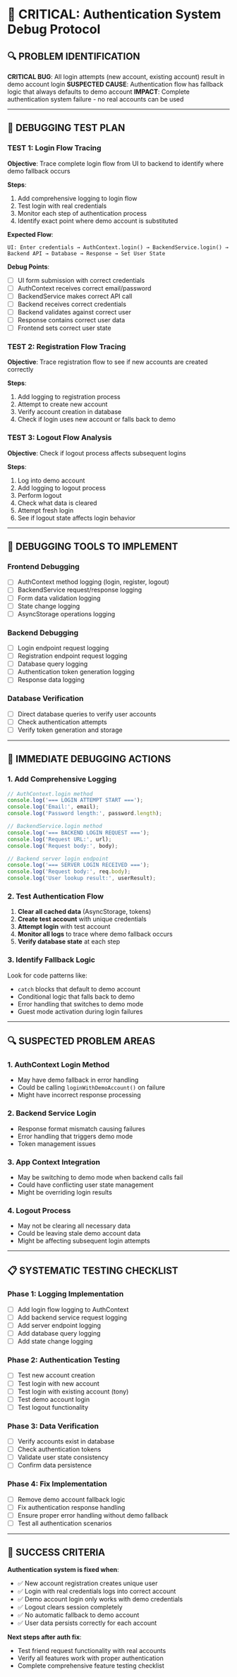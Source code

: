 # 🚨 CRITICAL: Authentication System Debug Protocol

## 🔍 **PROBLEM IDENTIFICATION**
**CRITICAL BUG**: All login attempts (new account, existing account) result in demo account login
**SUSPECTED CAUSE**: Authentication flow has fallback logic that always defaults to demo account
**IMPACT**: Complete authentication system failure - no real accounts can be used

---

## 🧪 **DEBUGGING TEST PLAN**

### **TEST 1: Login Flow Tracing**
**Objective**: Trace complete login flow from UI to backend to identify where demo fallback occurs

**Steps**:
1. Add comprehensive logging to login flow
2. Test login with real credentials
3. Monitor each step of authentication process
4. Identify exact point where demo account is substituted

**Expected Flow**:
```
UI: Enter credentials → AuthContext.login() → BackendService.login() → Backend API → Database → Response → Set User State
```

**Debug Points**:
- [ ] UI form submission with correct credentials
- [ ] AuthContext receives correct email/password
- [ ] BackendService makes correct API call
- [ ] Backend receives correct credentials
- [ ] Backend validates against correct user
- [ ] Response contains correct user data
- [ ] Frontend sets correct user state

### **TEST 2: Registration Flow Tracing**
**Objective**: Trace registration flow to see if new accounts are created correctly

**Steps**:
1. Add logging to registration process
2. Attempt to create new account
3. Verify account creation in database
4. Check if login uses new account or falls back to demo

### **TEST 3: Logout Flow Analysis**
**Objective**: Check if logout process affects subsequent logins

**Steps**:
1. Log into demo account
2. Add logging to logout process
3. Perform logout
4. Check what data is cleared
5. Attempt fresh login
6. See if logout state affects login behavior

---

## 🔧 **DEBUGGING TOOLS TO IMPLEMENT**

### **Frontend Debugging**
- [ ] AuthContext method logging (login, register, logout)
- [ ] BackendService request/response logging
- [ ] Form data validation logging
- [ ] State change logging
- [ ] AsyncStorage operations logging

### **Backend Debugging**
- [ ] Login endpoint request logging
- [ ] Registration endpoint request logging
- [ ] Database query logging
- [ ] Authentication token generation logging
- [ ] Response data logging

### **Database Verification**
- [ ] Direct database queries to verify user accounts
- [ ] Check authentication attempts
- [ ] Verify token generation and storage

---

## 🚨 **IMMEDIATE DEBUGGING ACTIONS**

### **1. Add Comprehensive Logging**
```javascript
// AuthContext.login method
console.log('=== LOGIN ATTEMPT START ===');
console.log('Email:', email);
console.log('Password length:', password.length);

// BackendService.login method  
console.log('=== BACKEND LOGIN REQUEST ===');
console.log('Request URL:', url);
console.log('Request body:', body);

// Backend server login endpoint
console.log('=== SERVER LOGIN RECEIVED ===');
console.log('Request body:', req.body);
console.log('User lookup result:', userResult);
```

### **2. Test Authentication Flow**
1. **Clear all cached data** (AsyncStorage, tokens)
2. **Create test account** with unique credentials
3. **Attempt login** with test account
4. **Monitor all logs** to trace where demo fallback occurs
5. **Verify database state** at each step

### **3. Identify Fallback Logic**
Look for code patterns like:
- `catch` blocks that default to demo account
- Conditional logic that falls back to demo
- Error handling that switches to demo mode
- Guest mode activation during login failures

---

## 🔍 **SUSPECTED PROBLEM AREAS**

### **1. AuthContext Login Method**
- May have demo fallback in error handling
- Could be calling `loginWithDemoAccount()` on failure
- Might have incorrect response processing

### **2. Backend Service Login**
- Response format mismatch causing failures
- Error handling that triggers demo mode
- Token management issues

### **3. App Context Integration**
- May be switching to demo mode when backend calls fail
- Could have conflicting user state management
- Might be overriding login results

### **4. Logout Process**
- May not be clearing all necessary data
- Could be leaving stale demo account data
- Might be affecting subsequent login attempts

---

## 📋 **SYSTEMATIC TESTING CHECKLIST**

### **Phase 1: Logging Implementation**
- [ ] Add login flow logging to AuthContext
- [ ] Add backend service request logging
- [ ] Add server endpoint logging
- [ ] Add database query logging
- [ ] Add state change logging

### **Phase 2: Authentication Testing**
- [ ] Test new account creation
- [ ] Test login with new account
- [ ] Test login with existing account (tony)
- [ ] Test demo account login
- [ ] Test logout functionality

### **Phase 3: Data Verification**
- [ ] Verify accounts exist in database
- [ ] Check authentication tokens
- [ ] Validate user state consistency
- [ ] Confirm data persistence

### **Phase 4: Fix Implementation**
- [ ] Remove demo account fallback logic
- [ ] Fix authentication response handling
- [ ] Ensure proper error handling without demo fallback
- [ ] Test all authentication scenarios

---

## 🎯 **SUCCESS CRITERIA**

**Authentication system is fixed when**:
- ✅ New account registration creates unique user
- ✅ Login with real credentials logs into correct account
- ✅ Demo account login only works with demo credentials
- ✅ Logout clears session completely
- ✅ No automatic fallback to demo account
- ✅ User data persists correctly for each account

**Next steps after auth fix**:
- Test friend request functionality with real accounts
- Verify all features work with proper authentication
- Complete comprehensive feature testing checklist
